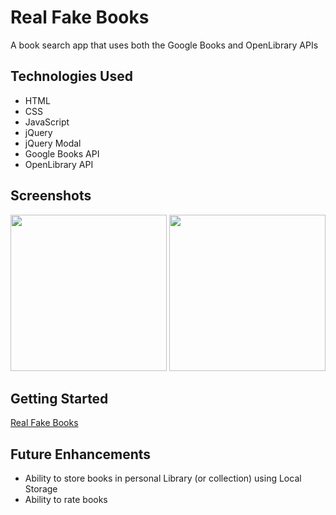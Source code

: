 # Real Fake Books

A book search app that uses both the Google Books and OpenLibrary APIs

## Technologies Used

* HTML
* CSS
* JavaScript
* jQuery
* jQuery Modal
* Google Books API
* OpenLibrary API

## Screenshots

<img src ="https://imgur.com/Td57QGm.png"  height = "250"/>
<img src ="https://i.imgur.com/gaz5gdi.png" height = "250" />

## Getting Started

[Real Fake Books](https://roby-diamond.github.io/book-search-app/)

## Future Enhancements

* Ability to store books in personal Library (or collection) using Local Storage
* Ability to rate books
